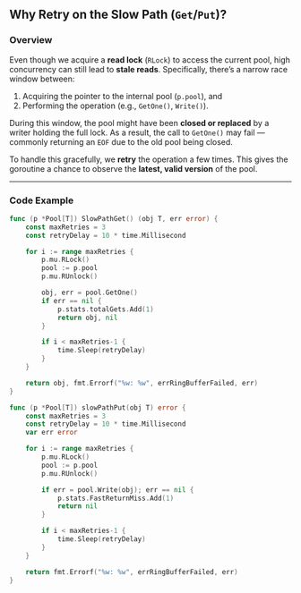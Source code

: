 ## Why Retry on the Slow Path (`Get`/`Put`)?

### Overview

Even though we acquire a **read lock** (`RLock`) to access the current pool, high concurrency can still lead to **stale reads**. Specifically, there’s a narrow race window between:

1. Acquiring the pointer to the internal pool (`p.pool`), and
2. Performing the operation (e.g., `GetOne()`, `Write()`).

During this window, the pool might have been **closed or replaced** by a writer holding the full lock. As a result, the call to `GetOne()` may fail — commonly returning an `EOF` due to the old pool being closed.

To handle this gracefully, we **retry** the operation a few times. This gives the goroutine a chance to observe the **latest, valid version** of the pool.

---

### Code Example

```go
func (p *Pool[T]) SlowPathGet() (obj T, err error) {
	const maxRetries = 3
	const retryDelay = 10 * time.Millisecond

	for i := range maxRetries {
		p.mu.RLock()
		pool := p.pool
		p.mu.RUnlock()

		obj, err = pool.GetOne()
		if err == nil {
			p.stats.totalGets.Add(1)
			return obj, nil
		}

		if i < maxRetries-1 {
			time.Sleep(retryDelay)
		}
	}

	return obj, fmt.Errorf("%w: %w", errRingBufferFailed, err)
}

func (p *Pool[T]) slowPathPut(obj T) error {
	const maxRetries = 3
	const retryDelay = 10 * time.Millisecond
	var err error

	for i := range maxRetries {
		p.mu.RLock()
		pool := p.pool
		p.mu.RUnlock()

		if err = pool.Write(obj); err == nil {
			p.stats.FastReturnMiss.Add(1)
			return nil
		}

		if i < maxRetries-1 {
			time.Sleep(retryDelay)
		}
	}

	return fmt.Errorf("%w: %w", errRingBufferFailed, err)
}

```
